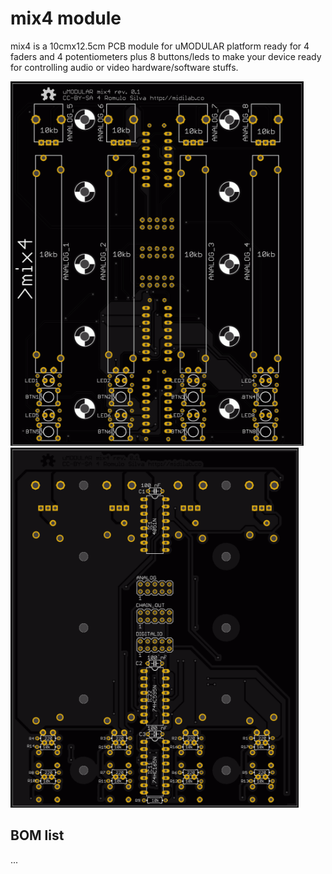 # mix4 module

mix4 is a 10cmx12.5cm PCB module for uMODULAR platform ready for 4 faders and 4 potentiometers plus 8 buttons/leds to make your device ready for controlling audio or video hardware/software stuffs.

![Image of uMODULAR mix4 pcb top view](https://raw.githubusercontent.com/midilab/uMODULAR/master/mix4/umodular_mix4_top.png)
![Image of uMODULAR mix4 pcb bottom view](https://raw.githubusercontent.com/midilab/uMODULAR/master/mix4/umodular_mix4_bottom.png)

## BOM list

...
